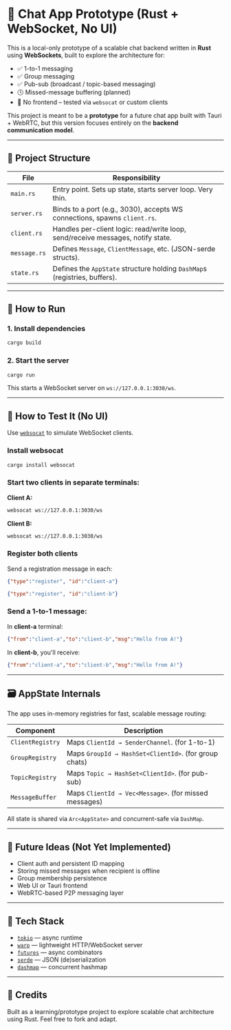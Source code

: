 # 🧪 Chat App Prototype (Rust + WebSocket, No UI)

This is a local-only prototype of a scalable chat backend written in **Rust** using **WebSockets**, built to explore the architecture for:

- ✅ 1-to-1 messaging  
- ✅ Group messaging  
- ✅ Pub-sub (broadcast / topic-based messaging)  
- 🕓 Missed-message buffering (planned)  
- 🧪 No frontend – tested via `websocat` or custom clients  

This project is meant to be a **prototype** for a future chat app built with Tauri + WebRTC, but this version focuses entirely on the **backend communication model**.

---

## 📁 Project Structure

| File         | Responsibility                                                                  |
| ------------ | ------------------------------------------------------------------------------- |
| `main.rs`    | Entry point. Sets up state, starts server loop. Very thin.                      |
| `server.rs`  | Binds to a port (e.g., 3030), accepts WS connections, spawns `client.rs`.       |
| `client.rs`  | Handles per-client logic: read/write loop, send/receive messages, notify state. |
| `message.rs` | Defines `Message`, `ClientMessage`, etc. (JSON-serde structs).                  |
| `state.rs`   | Defines the `AppState` structure holding `DashMap`s (registries, buffers).      |

---

## 🚀 How to Run

### 1. Install dependencies

```bash
cargo build
```

### 2. Start the server

```bash
cargo run
```

This starts a WebSocket server on `ws://127.0.0.1:3030/ws`.

---

## 💬 How to Test It (No UI)

Use [`websocat`](https://github.com/vi/websocat) to simulate WebSocket clients.

### Install websocat

```bash
cargo install websocat
```

### Start two clients in separate terminals:

**Client A:**

```bash
websocat ws://127.0.0.1:3030/ws
```

**Client B:**

```bash
websocat ws://127.0.0.1:3030/ws
```

### Register both clients

Send a registration message in each:

```json
{"type":"register", "id":"client-a"}
```

```json
{"type":"register", "id":"client-b"}
```

### Send a 1-to-1 message:

In **client-a** terminal:

```json
{"from":"client-a","to":"client-b","msg":"Hello from A!"}
```

In **client-b**, you'll receive:

```json
{"from":"client-a","to":"client-b","msg":"Hello from A!"}
```

---

## 🗃 AppState Internals

The app uses in-memory registries for fast, scalable message routing:

| Component        | Description                                           |
| ---------------- | ----------------------------------------------------- |
| `ClientRegistry` | Maps `ClientId → SenderChannel`. (for 1-to-1)         |
| `GroupRegistry`  | Maps `GroupId → HashSet<ClientId>`. (for group chats) |
| `TopicRegistry`  | Maps `Topic → HashSet<ClientId>`. (for pub-sub)       |
| `MessageBuffer`  | Maps `ClientId → Vec<Message>`. (for missed messages) |

All state is shared via `Arc<AppState>` and concurrent-safe via `DashMap`.

---

## 🧠 Future Ideas (Not Yet Implemented)

- Client auth and persistent ID mapping  
- Storing missed messages when recipient is offline  
- Group membership persistence  
- Web UI or Tauri frontend  
- WebRTC-based P2P messaging layer  

---

## 🔧 Tech Stack

- [`tokio`](https://tokio.rs/) — async runtime  
- [`warp`](https://docs.rs/warp) — lightweight HTTP/WebSocket server  
- [`futures`](https://docs.rs/futures) — async combinators  
- [`serde`](https://serde.rs/) — JSON (de)serialization  
- [`dashmap`](https://docs.rs/dashmap) — concurrent hashmap  

---

## 🙌 Credits

Built as a learning/prototype project to explore scalable chat architecture using Rust. Feel free to fork and adapt.

